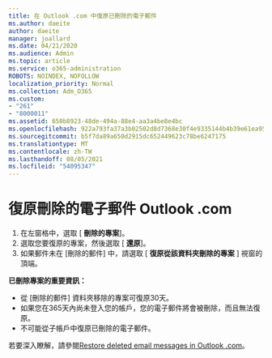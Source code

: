 ```yaml
---
title: 在 Outlook .com 中復原已刪除的電子郵件
ms.author: daeite
author: daeite
manager: joallard
ms.date: 04/21/2020
ms.audience: Admin
ms.topic: article
ms.service: o365-administration
ROBOTS: NOINDEX, NOFOLLOW
localization_priority: Normal
ms.collection: Adm_O365
ms.custom:
- "261"
- "8000011"
ms.assetid: 650b8923-48de-494a-88e4-aa3a4be8e4bc
ms.openlocfilehash: 922a793fa37a3b02502d8d7368e30f4e9335144b4b39e61ea956ea708cebf07f
ms.sourcegitcommit: b5f7da89a650d2915dc652449623c78be6247175
ms.translationtype: MT
ms.contentlocale: zh-TW
ms.lasthandoff: 08/05/2021
ms.locfileid: "54095347"
---
```

# <a name="recover-deleted-email-outlookcom"></a>復原刪除的電子郵件 Outlook .com

1. 在左窗格中，選取 [ **刪除的專案**]。
2. 選取您要復原的專案，然後選取 [ **還原**]。
3. 如果郵件未在 [刪除的郵件] 中，請選取 [ **復原從該資料夾刪除的專案** ] 視窗的頂端。

 **已刪除專案的重要資訊：**
  
- 從 [刪除的郵件] 資料夾移除的專案可復原30天。
- 如果您在365天內尚未登入您的帳戶，您的電子郵件將會被刪除，而且無法復原。
- 不可能從子帳戶中復原已刪除的電子郵件。

若要深入瞭解，請參閱[Restore deleted email messages in Outlook .com](https://support.office.com/article/cf06ab1b-ae0b-418c-a4d9-4e895f83ed50?wt.mc_id=Office_Outlook_com_Alchemy)。